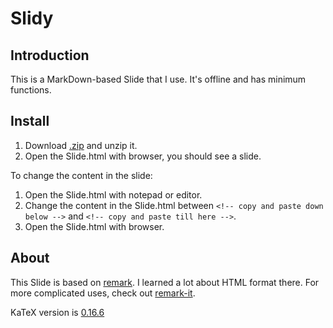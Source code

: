 # Slidy

## Introduction

This is a MarkDown-based Slide that I use. It's offline and has minimum functions.

## Install

1. Download [.zip](https://github.com/ChenLi2049/Slidy/releases) and unzip it.
2. Open the Slide.html with browser, you should see a slide.

To change the content in the slide:

1. Open the Slide.html with notepad or editor.
2. Change the content in the Slide.html between `<!-- copy and paste down below -->` and `<!-- copy and paste till here -->`.
3. Open the Slide.html with browser.

## About

This Slide is based on [remark](https://github.com/gnab/remark). I learned a lot about HTML format there. For more complicated uses, check out [remark-it](https://github.com/1-2-3/remark-it).

KaTeX version is [0.16.6](https://github.com/KaTeX/KaTeX/releases/tag/v0.16.6)
